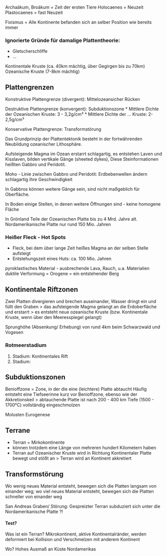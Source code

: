 Archaäkum, Broäkum = Zeit der ersten Tiere
Holocaenes = Neuzeit
Plastocaenes = fast Neuzeit

Fixismus = Alle Kontinente befanden sich an selber Position wie bereits immer

### Ignorierte Gründe für damalige Plattentheorie:
* Gletscherschliffe
* ...

Kontinentale Kruste (ca. 40km mächtig, über Gegirgen bis zu 70km)
Ozeanische Kruste (7-8km mächtig)


## Plattengrenzen
Konstruktive Plattengrenze (divergent): Mittelozeansicher Rücken

Destruktive Plattengrenze (konvergent): Subduktionszone
    * Mittlere Dichte der Ozeanischen Kruste: 3 - 3,2g/cm³
    * Mittlere Dichte der ... Kruste: 2-2,5g/cm³

Konservative Plattengrenze: Transformstörung

Das Grundprinzip der Plattentektonik besteht in der fortwährenden Neubildung ozeanischer Lithosphäre.

Aufsteigende Magma im Ozean erstarrt schlagartig, es entstehen Laven und Kisslaven, bilden vertikale Gänge (sheeted dykes), Diese Steinformationen heißten Gabbro und Peridotit.

Moho - Linie zwischen Gabbro und Peridotit: Erdbebenwellen ändern schlagartig ihre Geschwindigkeit

In Gabbros können weitere Gänge sein, sind nicht maßgeblich für Oberfläche.

In Boden einige Stellen, in denen weitere Öffnungen sind - keine homogene Fläche

In Grönland Teile der Ozeanischen Platte bis zu 4 Mrd. Jahre alt. Nordamerikanische Platte nur rund 150 Mio. Jahren


### Heißer Fleck - Hot Spots
* Fleck, bei dem über lange Zeit heißes Magma an der selben Stelle aufsteigt
* Entstehungszeit eines Huts: ca. 100 Mio. Jahren


pyroklastisches Material - ausbrechende Lava, Rauch, u.a. Materialien
duktile Verformung = 
Orogene = ein entstehender Berg


## Kontinentale Riftzonen
Zwei Platten divergieren und brechen auseinander, Wasser dringt ein und füllt den Graben > das aufsteigende Magma gelangt an die Erdoberfläche und erstarrt > es entsteht neue ozeanische Kruste (bzw. Kontinentale Kruste, wenn über den Meeresspiegel gelangt)

Sprunghöhe (Absenkung/ Erhebung) von rund 4km beim Schwarzwald und Vogesen



### Rotmeerstadium
1. Stadium: Kontinentales Rift
2. Stadium: 


## Subduktionszonen
Benioffzone = Zone, in der die eine (leichtere) Platte abtaucht
Häufig entsteht eine Tiefseerinne kurz vor Benioffzone, ebenso wie der Akkretionskeil > abtauchende Platte ist nach 200 - 400 km Tiefe (1500 - 1700°C) vollständig eingeschmolzen


Molusten
Eurogenese


## Terrane
* Terran = Mirkokontinente
* können trotzdem eine Länge von mehreren hundert Kilometern haben
* Terran auf Ozeanischer Kruste wird in Richtung Kontinentaler Platte bewegt und stößt an > Terran wird an Kontinent akkretiert

## Transformstörung
Wo wenig neues Material entsteht, bewegen sich die Platten langsam von einander weg; wo viel neues Material entsteht, bewegen sich die Platten schneller von einander weg

San Andreas Graben/ Störung: Gespreizter Terran subduziert sich unter die Nordamerikanische Platte ?!


#### Test?
Was ist ein Terran?
Mikrokontinent, aktive Kontinentalränder, werden deformiert bei Kollision und Verschmelzen mit anderem Kontinent

Wo?
Hohes Ausmaß an Küste Nordamerikas
